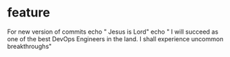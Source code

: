 # feature
For new version of commits
echo " Jesus is Lord" 
echo " I will succeed as one of the best DevOps Engineers in the land.
I shall experience uncommon breakthroughs"
